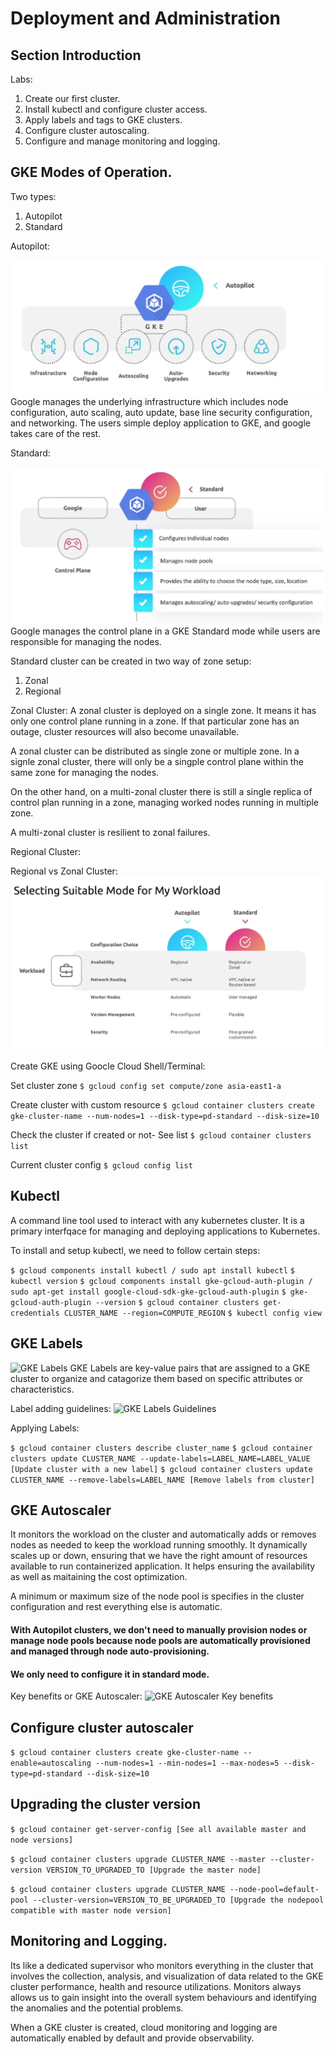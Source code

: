 # Deployment and Administration


## Section Introduction

Labs:
1. Create our first cluster. 
2. Install kubectl and configure cluster access.
3. Apply labels and tags to GKE clusters. 
4. Configure cluster autoscaling. 
5. Configure and manage monitoring and logging. 


## GKE Modes of Operation. 

Two types:

1. Autopilot
2. Standard


Autopilot: 

![GKE Autopilot](../static/4.png)
Google manages the underlying infrastructure which includes node configuration, auto scaling, auto update, base line security configuration, and networking. The users simple deploy application to GKE, and google takes care of the rest. 


Standard:

![GKE Autopilot](../static/5.png)
Google manages the control plane in a GKE Standard mode while users are responsible for managing the nodes. 

Standard cluster can be created in two way of zone setup:

1. Zonal
2. Regional


Zonal Cluster: A zonal cluster is deployed on a single zone. It means it has only one control plane running in a zone. If that particular zone has an outage, cluster resources will also become unavailable. 

A zonal cluster can be distributed as single zone or multiple zone. 
In a signle zonal cluster, there will only be a singple control plane within the same zone for managing the nodes. 

On the other hand, on a multi-zonal cluster there is still a single replica of control plan running in a zone, managing worked nodes running in multiple zone. 

A multi-zonal cluster is resilient to zonal failures. 


Regional Cluster: 



Regional vs Zonal Cluster:
![GKE Autopilot](../static/6.png)




Create GKE using Goocle Cloud Shell/Terminal:

Set cluster zone
```$ gcloud config set compute/zone asia-east1-a```

Create cluster with custom resource
```$ gcloud container clusters create gke-cluster-name --num-nodes=1 --disk-type=pd-standard --disk-size=10```

Check the cluster if created or not- See list
```$ gcloud container clusters list```

Current cluster config
```$ gcloud config list```


## Kubectl
A command line tool used to interact with any kubernetes cluster. It is a primary interfqace for managing and deploying applications to Kubernetes. 

To install and setup kubectl, we need to follow certain steps:

```$ gcloud components install kubectl / sudo apt install kubectl```
```$ kubectl version```
```$ gcloud components install gke-gcloud-auth-plugin / sudo apt-get install google-cloud-sdk-gke-gcloud-auth-plugin```
```$ gke-gcloud-auth-plugin --version```
```$ gcloud container clusters get-credentials CLUSTER_NAME --region=COMPUTE_REGION```
```$ kubectl config view```


## GKE Labels
![GKE Labels](../static/7.png)
GKE Labels are key-value pairs that are assigned to a GKE cluster to organize and catagorize them based on specific attributes or characteristics. 

Label adding guidelines:
![GKE Labels Guidelines](../static/8.png)

Applying Labels:

```$ gcloud container clusters describe cluster_name```
```$ gcloud container clusters update CLUSTER_NAME --update-labels=LABEL_NAME=LABEL_VALUE [Update cluster with a new label]```
```$ gcloud container clusters update CLUSTER_NAME --remove-labels=LABEL_NAME [Remove labels from cluster]```


## GKE Autoscaler
It monitors the workload on the cluster and automatically adds or removes nodes as needed to keep the workload running smoothly. It dynamically scales up or down, ensuring that we have the right amount of resources available to run containerized application. It helps ensuring the availability as well as maitaining the cost optimization. 


A minimum or maximum size of the node pool is specifies in the cluster configuration and rest everything else is automatic. 

#### With Autopilot clusters, we don't need to manually provision nodes or manage node pools because node pools are automatically provisioned and managed through node auto-provisioning. 
#### We only need to configure it in standard mode. 

Key benefits or GKE Autoscaler:
![GKE Autoscaler Key benefits](../static/9.png)


## Configure cluster autoscaler

```$ gcloud container clusters create gke-cluster-name --enable=autoscaling --num-nodes=1 --min-nodes=1 --max-nodes=5 --disk-type=pd-standard --disk-size=10```


## Upgrading the cluster version

```$ gcloud container get-server-config [See all available master and node versions]```

```$ gcloud container clusters upgrade CLUSTER_NAME --master --cluster-version VERSION_TO_UPGRADED_TO [Upgrade the master node]```

```$ gcloud container clusters upgrade CLUSTER_NAME --node-pool=default-pool --cluster-version=VERSION_TO_BE_UPGRADED_TO [Upgrade the nodepool compatible with master node version]```



## Monitoring and Logging.

Its like a dedicated supervisor who monitors everything in the cluster that involves the collection, analysis, and visualization of data related to the GKE cluster performance, health and resource utilizations.  Monitors always allows us to gain insight into the overall system behaviours and identifying the anomalies and the potential problems. 

When a GKE cluster is created, cloud monitoring and logging are automatically enabled by default and provide observability. 
























